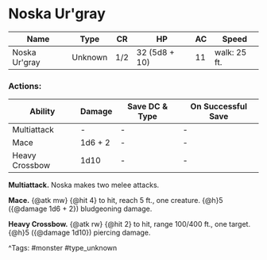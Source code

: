 # Noska Ur'gray

| Name | Type | CR | HP | AC | Speed |
|------|------|----|----|----|-------|
| Noska Ur'gray | Unknown | 1/2 | 32 (5d8 + 10) | 11 | walk: 25 ft. |

### Actions:

| Ability | Damage | Save DC & Type | On Successful Save |
|---------|--------|----------------|--------------------|
| Multiattack | - | - | - |
| Mace | 1d6 + 2 | - | - |
| Heavy Crossbow | 1d10 | - | - |


**Multiattack.** Noska makes two melee attacks.

**Mace.** {@atk mw} {@hit 4} to hit, reach 5 ft., one creature. {@h}5 ({@damage 1d6 + 2}) bludgeoning damage.

**Heavy Crossbow.** {@atk rw} {@hit 2} to hit, range 100/400 ft., one target. {@h}5 ({@damage 1d10}) piercing damage.

^Tags: #monster #type_unknown